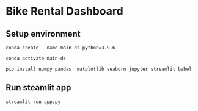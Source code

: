 # Bike Rental Dashboard

## Setup environment
`conda create --name main-ds python=3.9.6`

`conda activate main-ds`

`pip install numpy pandas  matplotlib seaborn jupyter streamlit babel`

## Run steamlit app
`streamlit run app.py`
